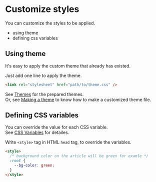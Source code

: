 # Customize styles

You can customize the styles to be applied.

- using theme
- defining css variables

## Using theme

It's easy to apply the custom theme that already has existed.

Just add one line to apply the theme.

``` html
<link rel="stylesheet" href="path/to/theme.css" />
```

See [Themes](./theme.md) for the prepared themes.  
Or, see [Making a theme](./make_theme.md) to know how to make a customized theme file.

## Defining CSS variables

You can override the value for each CSS variable.  
See [CSS Variables](./css_variables.md) for detailes.

Write `<style>` tag in HTML `head` tag, to override the variables.


``` html
<style>
  /* background color on the article will be green for examle */
  :root {
    --bg-color: green;
  }
</style>
```
